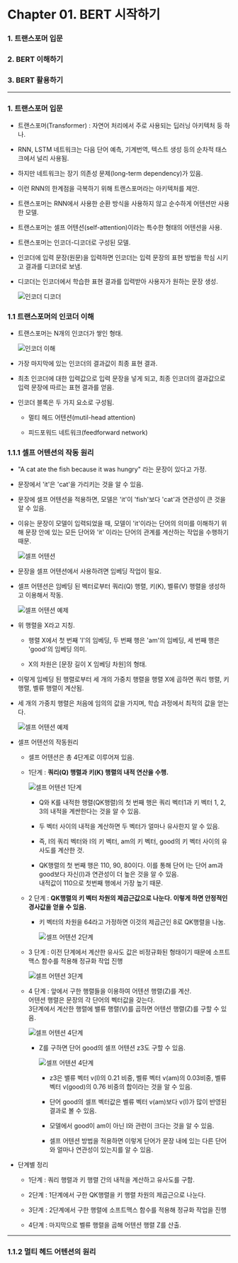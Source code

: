 # Chapter 01. BERT 시작하기

### 1. 트랜스포머 입문
### 2. BERT 이해하기
### 3. BERT 활용하기

---

### 1. 트랜스포머 입문

- 트랜스포머(Transformer) : 자연어 처리에서 주로 사용되는 딥러닝 아키텍처 둥 하나.

- RNN, LSTM 네트워크는 다음 단어 예측, 기계번역, 텍스트 생성 등의 순차적 태스크에서 널리 사용됨.

- 하지만 네트워크는 장기 의존성 문제(long-term dependency)가 있음.

- 이런 RNN의 한계점을 극복하기 위해 트랜스포머라는 아키텍처를 제안.

- 트랜스포머는 RNN에서 사용한 순환 방식을 사용하지 않고 순수하게 어텐션만 사용한 모델.

- 트랜스포머는 셀프 어텐션(self-attention)이라는 특수한 형태의 어텐션을 사용.

- 트랜스포머는 인코더-디코더로 구성된 모델.

- 인코더에 입력 문장(원문)을 입력하면 인코더는 입력 문장의 표현 방법을 학심 시키고 결과를 디코더로 보냄.

- 디코더는 인코더에서 학습한 표현 결과를 입력받아 사용자가 원하는 문장 생성.

    ![인코더 디코더](/image/encoder,decoder.png "인코더 디코더")

### 1.1 트랜스포머의 인코더 이해

- 트랜스포머는 N개의 인코더가 쌓인 형태.

    ![인코더 이해](/image/encoder.png "인코더 이해")

- 가장 마지막에 있는 인코더의 결과값이 최종 표현 결과.

- 최초 인코더에 대한 입력값으로 입력 문장을 넣게 되고, 최종 인코더의 결과값으로 입력 문장에 따르는 표현 결과를 얻음.

- 인코더 블록은 두 가지 요소로 구성됨.

    - 멀티 헤드 어텐션(mutil-head attention)

    - 피드포워드 네트워크(feedforward network)

### 1.1.1 셀프 어텐션의 작동 원리

- "A cat ate the fish because it was hungry" 라는 문장이 있다고 가정.

- 문장에서 'it'은 'cat'을 가리키는 것을 알 수 있음.

- 문장에 셀프 어텐션을 적용하면, 모델은 'it'이 'fish'보다 'cat'과 연관성이 큰 것을 알 수 있음.

- 이유는 문장이 모델이 입력되었을 때, 모델이 'it'이라는 단어의 의미를 이해하기 위해 문장 안에 있는 모든 단어와 'it' 이라는 단어의 관계를 계산하는 작업을 수행하기 때문.

    ![셀프 어텐션](/image/self-attention.PNG "셀프 어텐션")

- 문장을 셀프 어텐션에서 사용하려면 임베딩 작업이 필요.

- 셀프 어텐션은 임베딩 된 벡터로부터 쿼리(Q) 행렬, 키(K), 벨류(V) 행렬을 생성하고 이용해서 작동.

    ![셀프 어텐션 예제](/image/%EC%85%80%ED%94%84%EC%96%B4%ED%85%90%EC%85%98%EC%98%88%EC%A0%9C.PNG)

- 위 행렬을 X라고 지칭.
    - 행렬 X에서 첫 번째 'I'의 임베딩, 두 번째 행은 'am'의 임베딩, 세 번째 행은 'good'의 임베딩 의미.

    - X의 차원은 [문장 길이 X 임베딩 차원]의 형태.

- 이렇게 임베딩 된 행렬로부터 세 개의 가중치 행렬을 행렬 X에 곱하면 쿼리 행렬, 키 행렬, 벨류 행렬이 계산됨.

- 세 개의 가중치 행렬은 처음에 임의의 값을 가지며, 학습 과정에서 최적의 값을 얻는다.

    ![셀프 어텐션 예제](/image/%EC%85%80%ED%94%84%EC%96%B4%ED%85%90%EC%85%98%EC%98%88%EC%A0%9C2.PNG)

- 셀프 어텐션의 작동원리
    
    - 셀프 어텐션은 총 4단계로 이루어져 있음.

    - 1단계 : **쿼리(Q) 행렬과 키(K) 행렬의 내적 연산을 수행.**
    
        ![셀프 어텐션 1단계](/image/%EC%85%80%ED%94%84%EC%96%B4%ED%85%90%EC%85%981%EB%8B%A8%EA%B3%84.PNG "셀프어텐션 1단계")

        
        - Q와 K를 내적한 행렬(QK행렬)의 첫 번째 행은 쿼리 벡터1과 키 벡터 1, 2, 3의 내적을 계싼한다는 것을 알 수 있음.

        - 두 벡터 사이의 내적을 계산하면 두 벡터가 얼마나 유사한지 알 수 있음.

        - 즉, I의 쿼리 벡터와 I의 키 벡터, am의 키 벡터, good의 키 벡터 사이의 유사도를 계산한 것.

        - QK행렬의 첫 번째 행은 110, 90, 80이다. 이를 통해 단어 I는 단어 am과 good보다 자신(I)과 연관성이 더 높은 것을 알 수 있음.  
        내적값이 110으로 첫번째 행에서 가장 높기 때문.

     - 2 단계 : **QK행렬의 키 벡터 차원의 제곱근값으로 나눈다. 이렇게 하면 안정적인 경사값을 얻을 수 있음.**

        - 키 벡터의 차원을 64라고 가정하면 이것의 제곱근인 8로 QK행렬을 나눔.

            ![셀프 어텐션 2단계](/image/%EC%85%80%ED%94%84%EC%96%B4%ED%85%90%EC%85%982%EB%8B%A8%EA%B3%84.PNG "셀프어텐션 2단계")

    - 3 단계 : 이전 단계에서 계산한 유사도 값은 비정규화된 형태이기 때문에 소프트맥스 함수를 적용해 정규화 작업 진행

        ![셀프 어텐션 3단계](/image/%EC%85%80%ED%94%84%EC%96%B4%ED%85%90%EC%85%983%EB%8B%A8%EA%B3%84.PNG "셀프 어텐션 3단계")

    - 4 단계 : 앞에서 구한 행렬들을 이용하여 어텐션 행렬(Z)를 계산.  
    어텐션 행렬은 문장의 각 단어의 벡터값을 갖는다.  
    3단계에서 계산한 행렬에 밸류 행렬(V)를 곱하면 어텐션 행렬(Z)를 구할 수 있음.

        ![셀프 어텐션 4단계](/image/%EC%85%80%ED%94%84%EC%96%B4%ED%85%90%EC%85%984%EB%8B%A8%EA%B3%84.PNG)

        - Z를 구하면 단어 good의 셀프 어텐션 z3도 구할 수 있음.

            ![셀프 어텐션 4단계](/image/%EC%85%80%ED%94%84%EC%96%B4%ED%85%90%EC%85%984%EB%8B%A8%EA%B3%842.PNG)

            - z3은 밸류 벡터 v(I)의 0.21 비중, 벨류 벡터 v(am)의 0.03비중, 벨류 벡터 v(good)의 0.76 비중의 합이라는 것을 알 수 있음.  
            
            - 단어 good의 셀프 벡터값은 벨류 벡터 v(am)보다 v(I)가 많이 반영된 결과로 볼 수 있음.

            - 모델에서 good이 am이 아닌 I와 관련이 크다는 것을 알 수 있음.

            - 셀프 어텐션 방법을 적용하면 이렇게 단어가 문장 내에 있는 다른 단어와 얼마나 연관성이 있는지를 알 수 있음.

- 단계별 정리

    - 1단계 : 쿼리 행렬과 키 행렬 간의 내적을 계산하고 유사도를 구함.

    - 2단계 : 1단계에서 구한 QK행렬을 키 행렬 차원의 제곱근으로 나눈다.

    - 3단계 : 2단계에서 구한 행렬에 소프트맥스 함수를 적용해 정규화 작업을 진행

    - 4단계 : 마지막으로 벨류 행렬을 곱해 어텐션 행렬 Z를 산출.
            
---

### 1.1.2 멀티 헤드 어텐션의 원리
